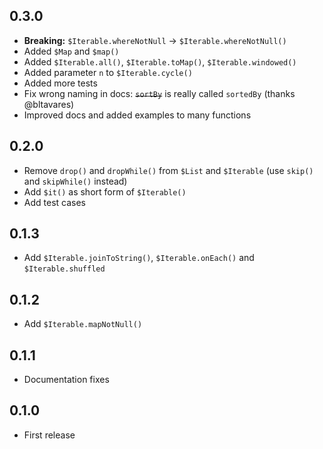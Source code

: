 ## 0.3.0
- **Breaking:** `$Iterable.whereNotNull` -> `$Iterable.whereNotNull()`
- Added `$Map` and `$map()`
- Added `$Iterable.all()`, `$Iterable.toMap()`, `$Iterable.windowed()`
- Added parameter `n` to `$Iterable.cycle()`
- Added more tests
- Fix wrong naming in docs: ~~`sortBy`~~ is really called `sortedBy` (thanks @bltavares)
- Improved docs and added examples to many functions

## 0.2.0
- Remove `drop()` and `dropWhile()` from `$List` and `$Iterable` (use `skip()` and `skipWhile()` instead)
- Add `$it()` as short form of `$Iterable()`
- Add test cases

## 0.1.3
- Add `$Iterable.joinToString()`, `$Iterable.onEach()` and `$Iterable.shuffled`

## 0.1.2
- Add `$Iterable.mapNotNull()`

## 0.1.1
- Documentation fixes

## 0.1.0
- First release
